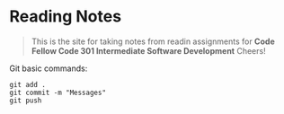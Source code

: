 # Reading Notes
> This is the site for taking notes from readin assignments for **Code Fellow Code 301 Intermediate Software Development** Cheers!

Git basic commands:
```
git add .
git commit -m "Messages"
git push
```
